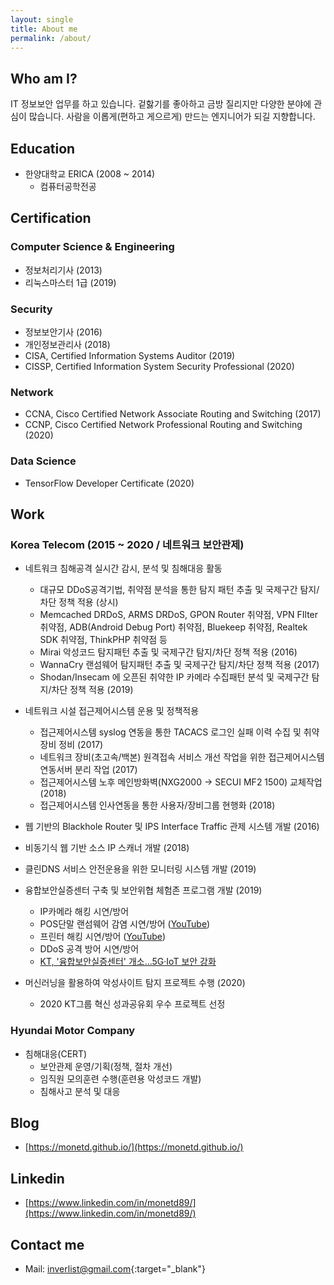 ```yaml
---
layout: single
title: About me
permalink: /about/
---
```

## Who am I?
IT 정보보안 업무를 하고 있습니다.
겉핧기를 좋아하고 금방 질리지만 다양한 분야에 관심이 많습니다.
사람을 이롭게(편하고 게으르게) 만드는 엔지니어가 되길 지향합니다.


## Education
- 한양대학교 ERICA (2008 ~ 2014)
    - 컴퓨터공학전공


## Certification
### Computer Science & Engineering
- 정보처리기사 (2013)
- 리눅스마스터 1급 (2019)


### Security
- 정보보안기사 (2016)
- 개인정보관리사 (2018)
- CISA, Certified Information Systems Auditor (2019)
- CISSP, Certified Information System Security Professional (2020)


### Network
- CCNA, Cisco Certified Network Associate Routing and Switching (2017)
- CCNP, Cisco Certified Network Professional Routing and Switching (2020)


### Data Science
- TensorFlow Developer Certificate (2020)


## Work
### Korea Telecom (2015 ~ 2020 / 네트워크 보안관제)
- 네트워크 침해공격 실시간 감시, 분석 및 침해대응 활동
  - 대규모 DDoS공격기법, 취약점 분석을 통한 탐지 패턴 추출 및 국제구간 탐지/차단 정책 적용 (상시)
  - Memcached DRDoS, ARMS DRDoS, GPON Router 취약점, VPN FIlter 취약점, ADB(Android Debug Port) 취약점, Bluekeep 취약점, Realtek SDK 취약점, ThinkPHP 취약점 등
  - Mirai 악성코드 탐지패턴 추출 및 국제구간 탐지/차단 정책 적용 (2016)
  - WannaCry 랜섬웨어 탐지패턴 추출 및 국제구간 탐지/차단 정책 적용 (2017)
  - Shodan/Insecam 에 오픈된 취약한 IP 카메라 수집패턴 분석 및 국제구간 탐지/차단 정책 적용 (2019)

- 네트워크 시설 접근제어시스템 운용 및 정책적용
  - 접근제어시스템 syslog 연동을 통한 TACACS 로그인 실패 이력 수집 및 취약장비 정비 (2017)
  - 네트워크 장비(초고속/백본) 원격접속 서비스 개선 작업을 위한 접근제어시스템 연동서버 분리 작업 (2017)
  - 접근제어시스템 노후 메인방화벽(NXG2000 → SECUI MF2 1500) 교체작업 (2018)
  - 접근제어시스템 인사연동을 통한 사용자/장비그룹 현행화 (2018)

- 웹 기반의 Blackhole Router 및 IPS Interface Traffic 관제 시스템 개발 (2016)
- 비동기식 웹 기반 소스 IP 스캐너 개발 (2018)
- 클린DNS 서비스 안전운용을 위한 모니터링 시스템 개발 (2019)
- 융합보안실증센터 구축 및 보안위협 체험존 프로그램 개발 (2019)
  - IP카메라 해킹 시연/방어
  - POS단말 랜섬웨어 감염 시연/방어 ([YouTube](https://youtu.be/74vHskKwMvQ))
  - 프린터 해킹 시연/방어 ([YouTube](https://youtu.be/BQe-M7meVLM))
  - DDoS 공격 방어 시연/방어
  - [KT, '융합보안실증센터' 개소...5G·IoT 보안 강화](https://biz.chosun.com/site/data/html_dir/2019/05/22/2019052200829.html)

- 머신러닝을 활용하여 악성사이트 탐지 프로젝트 수행 (2020)
  - 2020 KT그룹 혁신 성과공유회 우수 프로젝트 선정

### Hyundai Motor Company
- 침해대응(CERT)
  - 보안관제 운영/기획(정책, 절차 개선)
  - 임직원 모의훈련 수행(훈련용 악성코드 개발)
  - 침해사고 분석 및 대응

## Blog
- [https://monetd.github.io/](https://monetd.github.io/)


## Linkedin
- [https://www.linkedin.com/in/monetd89/](https://www.linkedin.com/in/monetd89/)


## Contact me
- Mail: [inverlist@gmail.com](mailto:inverlist@gmail.com){:target="_blank"}
